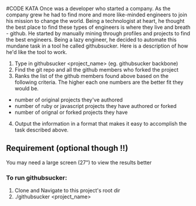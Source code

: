 #CODE KATA
Once was a developer who started a company. As the company grew he
had to find more and more like-minded engineers to join his mission to change
the world. Being a technologist at heart, he thought the best place to find these
types of engineers is where they live and breath - github. He started by manually
mining through profiles and projects to find the best engineers. Being a lazy
engineer, he decided to automate this mundane task in a tool he called githubsucker.
Here is a description of how he'd like the tool to work.

1. Type in githubsucker <project_name> (eg. githubsucker backbone)
2. Find the git repo and all the github members who forked the project
3. Ranks the list of the github members found above based on the following
criteria. The higher each one numbers are the better fit they would be.
* number of original projects they've authored
* number of ruby or javascript projects they have authored or forked
* number of orignal or forked projects they have
4. Output the information in a format that makes it easy to accomplish the task
described above.

## Requirement (optional though !!)

You may need a large screen (27") to view the results better

### To run githubsucker:

1. Clone and Navigate to this project's root dir
2. ./githubsucker \<project_name\>

